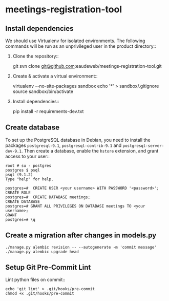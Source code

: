meetings-registration-tool
==========================


Install dependencies
--------------------
We should use Virtualenv for isolated environments. The following commands will
be run as an unprivileged user in the product directory::

1. Clone the repository::

    git svn clone git@github.com:eaudeweb/meetings-registration-tool.git

2. Create & activate a virtual environment::

    virtualenv --no-site-packages sandbox
    echo '*' > sandbox/.gitignore
    source sandbox/bin/activate

3. Install dependencies::

    pip install -r requirements-dev.txt


Create database
-------------------------

To set up the PostgreSQL database in Debian, you need to install the
packages `postgresql-9.1`, `postgresql-contrib-9.1` and
`postgresql-server-dev-9.1`. Then create a database, enable the `hstore`
extension, and grant access to your user::

    root # su - postgres
    postgres $ psql
    psql (9.1.2)
    Type "help" for help.

    postgres=#  CREATE USER <your username> WITH PASSWORD '<password>';
    CREATE ROLE
    postgres=#  CREATE DATABASE meetings;
    CREATE DATABASE
    postgres=# GRANT ALL PRIVILEGES ON DATABASE meetings TO <your username>;
    GRANT
    postgres=# \q


Create a migration after changes in models.py
---------------------------------------------

    ./manage.py alembic revision -- --autogenerate -m 'commit message'
    ./manage.py alembic upgrade head


Setup Git Pre-Commit Lint
-------------------------

Lint python files on commit::

    echo 'git lint' > .git/hooks/pre-commit
    chmod +x .git/hooks/pre-commit
